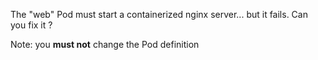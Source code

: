 The "web" Pod must start a containerized nginx server... but it fails.
Can you fix it ?

Note: you **must not** change the Pod definition
